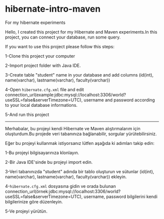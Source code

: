 # hibernate-intro-maven
 For my hibernate experiments

Hello, I created this project for my Hibernate and Maven experiments.In this project, you can connect your database, run some query.

If you want to use this project please follow this steps:

1-Clone this project your computer

2-Import project folder with Java IDE.

3-Create table "student" name in your database and add columns (id(int), name(varchar), lastname(varchar), faculty(varchar))

4-Open `hibernate.cfg.xml` file and edit connection_url(example:jdbc:mysql://localhost:3306/world?useSSL=false&amp;serverTimezone=UTC), username and password according to your local database informations.

5-And run this project

----
Merhabalar, bu projeyi kendi Hibernate ve Maven alıştırmalarım için oluşturdum.Bu projede veri tabanınıza bağlanabilir, sorgular yürütebilirsiniz.

Eğer bu projeyi kullanmak istiyorsanız lütfen aşağıda ki adımları takip edin:

1-Bu projeyi bilgisayarınıza klonlayın.

2-Bir Java IDE'sinde bu projeyi import edin.

3-Veri tabanınızda "student" adında bir tablo oluşturun ve sütunlar (id(int), name(varchar), lastname(varchar), faculty(varchar)) ekleyin.

4-`hibernate.cfg.xml` dosyasına gidin ve orada bulunan connection_url(örnek:jdbc:mysql://localhost:3306/world?useSSL=false&amp;serverTimezone=UTC), username, password bilgilerini kendi bilgilerinize göre düzenleyin.

5-Ve projeyi yürütün.
